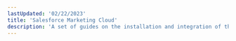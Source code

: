 ```yaml
---
lastUpdated: '02/22/2023'
title: 'Salesforce Marketing Cloud'
description: 'A set of guides on the installation and integration of the Inbox Tracker application'
---
```

